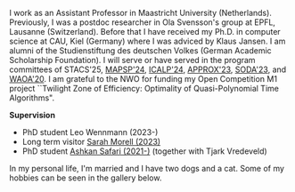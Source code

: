I work as an Assistant Professor in Maastricht University (Netherlands).
Previously, I was a postdoc researcher in Ola Svensson's group at EPFL, Lausanne (Switzerland).
Before that I have received my Ph.D. in computer science at CAU, Kiel (Germany) where I was
adviced by Klaus Jansen. I am alumni of the Studienstiftung des deutschen Volkes (German Academic Scholarship Foundation).
I will serve or have served in the program committees of STACS'25, [MAPSP'24](https://people.cs.pitt.edu/~kirk/MAPSP/), [ICALP'24](https://compose.ioc.ee/icalp2024/), [APPROX'23](https://approxconference.wordpress.com/), [SODA'23](https://www.siam.org/conferences/cm/conference/soda23), and [WAOA'20](http://algo2020.di.unipi.it/WAOA2020/).
I am grateful to the NWO for funding my Open Competition M1 project ``Twilight Zone of Efficiency: Optimality of Quasi-Polynomial Time Algorithms".

**Supervision**
- PhD student Leo Wennmann (2023-)
- Long term visitor [Sarah Morell (2023)](https://www3.math.tu-berlin.de/coga/team/morell/)
- PhD student [Ashkan Safari (2021-)](https://ashkansafari.com/) (together with Tjark Vredeveld)

In my personal life, I'm married and I have two dogs and a cat. Some of my hobbies can be seen in the gallery below.
